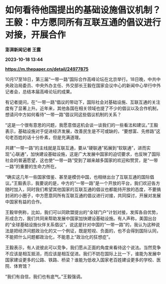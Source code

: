 # 如何看待他国提出的基础设施倡议机制？王毅：中方愿同所有互联互通的倡议进行对接，开展合作
**澎湃新闻记者 王露**

**2023-10-18 13:44**

**https://m.thepaper.cn/detail/24977875**

10月17至18日，第三届“一带一路”国际合作高峰论坛在北京举行。18日晚，中共中央政治局委员、中央外办主任、外交部长王毅在国家会议中心的新闻中心举行中外记者会，总结本届高峰论坛的成果。

有记者提问，在“一带一路”倡议的带动下，国际社会对基础设施、互联互通的关注度有了显著上升。近年来，其他各国在相关领域也提了不少的倡议以及合作机制，想请问中方如何看待“一带一路”倡议同这些倡议机制的关系？

“这是一个很有意思的问题，我愿意借这机会谈一谈我们的一些看法和建议。”王毅表示，基础设施对于促进经济发展，改善民生是不可或缺的，“要想富、先修路”这句老百姓的话十分朴素，但是充满道理。

共建“一带一路”的主线就是互联互通，要从“硬联通”拓展到“软联通”，进而实现“心联通”，加快建设基础设施，这是广大发展中国家的迫切要求，也反映了国际社会的普遍愿望，这也使“一带一路”受到了越来越多国家的欢迎和赞赏，是“一带一路”的重要的生命力所在。

“确实这几年一些国家借鉴、甚至是模仿中国，也相继出台了互联互通的国际倡议。”王毅表示，我要说的是，中方的“一带一路”是一个开放的平台，我们欢迎各方随时加入，同时我们希望其他国家的互联互通的倡议也都能持开放的态度，不要搞封闭的小圈子，中方愿意同所有互联互通的倡议进行对接，共同探讨，开展对发展中国家有益的合作。

王毅举例称，比如，我们可以同欧盟提出的“全球门户”计划对接，发挥各自优势，形成合力，我们共同来帮助发展中国家加快建设基础设施。有人声称，美国出台的“全球基础设施伙伴关系倡议”，说这是针对中国的“一带一路”的，我认为这种说法是把经济问题政治化的又一个例证，既是短视、负面的，也不会得到国际认同，不能把什么问题都政治化，不能患上“政治化的狂想症”。

王毅表示，有人说彼此可以竞争，我们愿从正面的角度来看待这个说法。当然竞争不应该是相互抵消，而应该是相互促进。我们不妨在国际上比一下，谁能为发展中国家建设更多的公路、铁路、桥梁？谁能为低收入国家老百姓建设更多的学校、医院、体育馆？

“我们有自信，我们也有底气。”王毅强调。
